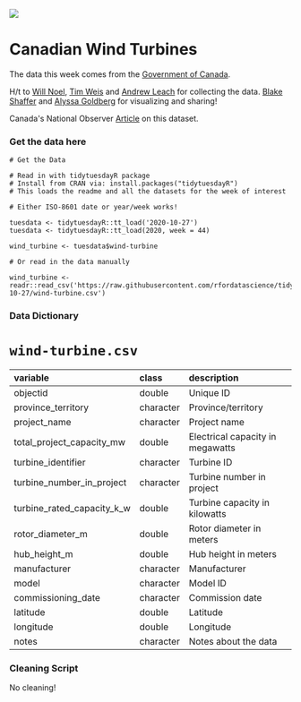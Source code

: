 ![](https://www.nationalobserver.com/sites/nationalobserver.com/files/styles/nat_header_full_size/public/img/2020/10/22/mooselake.jpg?itok=m3LaBMvd)

# Canadian Wind Turbines

The data this week comes from the [Government of Canada](https://open.canada.ca/data/en/dataset/79fdad93-9025-49ad-ba16-c26d718cc070). 

H/t to [Will Noel](https://twitter.com/OneWindyBoy), [Tim Weis](https://twitter.com/TimWeisAB/status/1277767327744811010?s=20) and [Andrew Leach](https://twitter.com/andrew_leach/status/1277785178891448320?s=20) for collecting the data. [Blake Shaffer](https://twitter.com/bcshaffer/status/1319662302254092290) and [Alyssa Goldberg](https://twitter.com/WireMonkey) for visualizing and sharing!

Canada's National Observer [Article](https://www.nationalobserver.com/2020/10/23/news/wind-turbine-database-canada) on this dataset.

### Get the data here

```{r}
# Get the Data

# Read in with tidytuesdayR package 
# Install from CRAN via: install.packages("tidytuesdayR")
# This loads the readme and all the datasets for the week of interest

# Either ISO-8601 date or year/week works!

tuesdata <- tidytuesdayR::tt_load('2020-10-27')
tuesdata <- tidytuesdayR::tt_load(2020, week = 44)

wind_turbine <- tuesdata$wind-turbine

# Or read in the data manually

wind_turbine <- readr::read_csv('https://raw.githubusercontent.com/rfordatascience/tidytuesday/main/data/2020/2020-10-27/wind-turbine.csv')

```
### Data Dictionary

# `wind-turbine.csv`

|variable                   |class     |description |
|:--------------------------|:---------|:-----------|
|objectid                   |double    | Unique ID |
|province_territory         |character | Province/territory |
|project_name               |character | Project name |
|total_project_capacity_mw  |double    | Electrical capacity in megawatts |
|turbine_identifier         |character | Turbine ID |
|turbine_number_in_project  |character | Turbine number in project|
|turbine_rated_capacity_k_w |double    | Turbine capacity in kilowatts |
|rotor_diameter_m           |double    | Rotor diameter in meters |
|hub_height_m               |double    | Hub height in meters |
|manufacturer               |character | Manufacturer |
|model                      |character | Model ID |
|commissioning_date         |character | Commission date|
|latitude                   |double    | Latitude |
|longitude                  |double    | Longitude |
|notes                      |character | Notes about the data|

### Cleaning Script

No cleaning!

